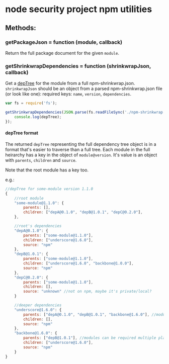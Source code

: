 # node security project npm utilities

## Methods:

### getPackageJson = function (module, callback)

Return the full package document for the given `module`.

### getShrinkwrapDependencies = function (shrinkwrapJson, callback)

Get a [depTree](#deptree-format) for the module from a full npm-shrinkwrap.json. `shrinkwrapJson` should be an object from a parsed npm-shrinkwrap.json file (or look like one): required keys: `name`, `version`, `dependencies`.

```js
var fs = require('fs');

getShrinkwrapDependencies(JSON.parse(fs.readFileSync('./npm-shrinkwrap.json')), function (err, depTree) {
    console.log(depTree);
});
```

#### depTree format

The returned `depTree` representing the full dependency tree object is in a format that's easier to traverse than a full tree. Each module in the full heirarchy has a key in the object of `module@version`. It's value is an object with `parents`, `children` and `source`.

Note that the root module has a key too.

e.g.:

```js
//depTree for some-module version 1.1.0
{
    //root module
    "some-module@1.1.0": {
        parents: [],
        children: ["depA@0.1.0", "depB@1.0.1", "depC@0.2.0"],
    },

    //root's dependencies
    "depA@0.1.0": {
        parents: ["some-module@1.1.0"],
        children: ["underscore@1.6.0"],
        source: "npm"
    },
    "depB@1.0.1": {
        parents: ["some-module@1.1.0"],
        children: ["underscore@1.6.0", "backbone@1.0.0"],
        source: "npm"
    },
    "depC@0.2.0": {
        parents: ["some-module@1.1.0"],
        children: [],
        source: "unknown" //not on npm, maybe it's private/local?
    }

    //deeper dependencies
    "underscore@1.6.0": {
        parents: ["depA@0.1.0", "depB@1.0.1", "backbone@1.6.0"], //modules can be required multiple places in the tree
        children: [],
        source: "npm"
    },
    "backbone@1.6.0": {
        parents: ["depB@1.0.1"], //modules can be required multiple places in the tree
        children: ["underscore@1.6.0"],
        source: "npm"
    }
}
```
